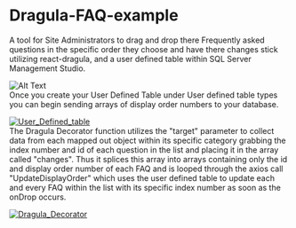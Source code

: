 # Dragula-FAQ-example
A tool for Site Administrators to drag and drop there Frequently asked questions in the specific order they choose and have there changes stick utilizing react-dragula, and a user defined table within SQL Server Management Studio.

![Alt Text](https://media.giphy.com/media/1wX9bI6KabpmF9F2x3/giphy.gif)
<br/>
Once you create your User Defined Table under User defined table types you can begin sending arrays of display order numbers to your database. 

<a href="https://ibb.co/d7wmZd"><img src="https://preview.ibb.co/nzLDEd/User_Defined_table.png" alt="User_Defined_table" border="0"></a>
<br/>
The Dragula Decorator function utilizes the "target" parameter to collect data from each mapped out object within its specific category grabbing the index number and id of each question in the list and placing it in the array called "changes". Thus it splices this array into arrays containing only the id and display order number of each FAQ and is looped through the axios call "UpdateDisplayOrder" which uses the user defined table to update each and every FAQ within the list with its specific index number as soon as the onDrop occurs. 

<a href="https://ibb.co/iwfKny"><img src="https://preview.ibb.co/cXbs7y/Dragula_Decorator.png" alt="Dragula_Decorator" border="0"></a>
